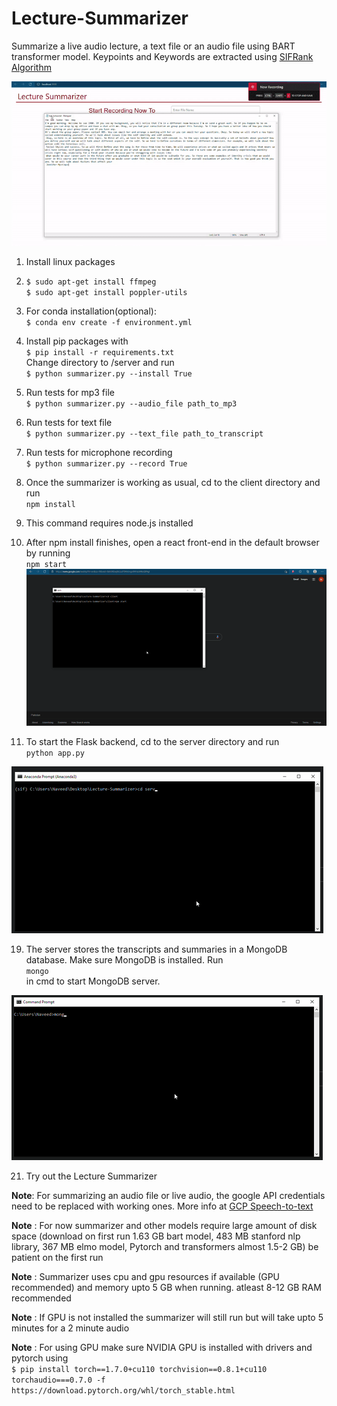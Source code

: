 # Lecture-Summarizer
Summarize a live audio lecture, a text file or an audio file using BART transformer model. Keypoints and Keywords are extracted using [SIFRank Algorithm](https://github.com/sunyilgdx/SIFRank)

![Alt Text](https://github.com/NaveedShahid/Lecture-Summarizer/blob/main/client/public/text-summarize.gif)  

1. Install linux packages
2. ``$ sudo apt-get install ffmpeg``  
   ``$ sudo apt-get install poppler-utils``  
   
3. For conda installation(optional):   
   ``$ conda env create -f environment.yml``

4. Install pip packages with  
  	``$ pip install -r requirements.txt``    
    Change directory to /server and run	  
    ``$ python summarizer.py --install True``
6. Run tests for mp3 file  
 ``$ python summarizer.py --audio_file path_to_mp3``
8. Run tests for text file	  
``$ python summarizer.py --text_file path_to_transcript``
10. Run tests for microphone recording    
``$ python summarizer.py --record True``
12. Once the summarizer is working as usual, cd to the client directory and run   
``npm install``   
14. This command requires node.js installed
15. After npm install finishes, open a react front-end in the default browser by running   
``npm start``  
![Alt Text](https://github.com/NaveedShahid/Lecture-Summarizer/blob/main/client/public/client.gif)    

17. To start the Flask backend, cd to the server directory and run   
``python app.py`` 

![Alt Text](https://github.com/NaveedShahid/Lecture-Summarizer/blob/main/client/public/app.gif)

19. The server stores the transcripts and summaries in a MongoDB database. Make sure MongoDB is installed. Run   
``mongo``  
in cmd to start MongoDB server.  

![Alt Text](https://github.com/NaveedShahid/Lecture-Summarizer/blob/main/client/public/mongo.gif)    

21. Try out the Lecture Summarizer  

**Note**: For summarizing an audio file or live audio, the google API credentials need to be replaced with working ones. More info at [GCP Speech-to-text](https://console.cloud.google.com/speech)

**Note** : For now summarizer and other models require large amount of disk space (download on first run 1.63 GB bart model, 483 MB stanford nlp library, 367 MB elmo model, Pytorch and transformers almost 1.5-2 GB)
	be patient on the first run
	
**Note** : Summarizer uses cpu and gpu resources if available (GPU recommended) and memory upto 5 GB when running. atleast 8-12 GB RAM recommended

**Note** : If GPU is not installed the summarizer will still run but will take upto 5 minutes for a 2 minute audio

**Note** : For using GPU make sure NVIDIA GPU is installed with drivers and pytorch using  
	``$ pip install torch==1.7.0+cu110 torchvision==0.8.1+cu110 torchaudio===0.7.0 -f https://download.pytorch.org/whl/torch_stable.html``
